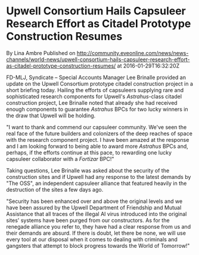 # Upwell Consortium Hails Capsuleer Research Effort as Citadel Prototype Construction Resumes
By Lina Ambre
Published on http://community.eveonline.com/news/news-channels/world-news/upwell-consortium-hails-capsuleer-research-effort-as-citadel-prototype-construction-resumes/ at 2016-01-29T16:32:20Z

FD-MLJ, Syndicate – Special Accounts Manager Lee Brinalle provided an update on the Upwell Consortium prototype citadel construction project in a short briefing today. Hailing the efforts of capsuleers supplying rare and sophisticated research components for Upwell's _Astrahus_-class citadel construction project, Lee Brinalle noted that already she had received enough components to guarantee _Astrahus_ BPCs for two lucky winners in the draw that Upwell will be holding.

"I want to thank and commend our capsuleer community. We've seen the real face of the future builders and colonizers of the deep reaches of space with the research component project. I have been amazed at the response and I am looking forward to being able to award more _Astrahus_ BPCs and, perhaps, if the efforts continue at this pace, to rewarding one lucky capsuleer collaborator with a _Fortizar_ BPC!"

Taking questions, Lee Brinalle was asked about the security of the construction sites and if Upwell had any response to the latest demands by "The OSS", an independent capsuleer alliance that featured heavily in the destruction of the sites a few days ago.

"Security has been enhanced over and above the original levels and we have been assured by the Upwell Department of Friendship and Mutual Assistance that all traces of the illegal AI virus introduced into the original sites' systems have been purged from our constructors. As for the renegade alliance you refer to, they have had a clear response from us and their demands are absurd. If there is doubt, let there be none, we will use every tool at our disposal when it comes to dealing with criminals and gangsters that attempt to block progress towards the World of Tomorrow!"

